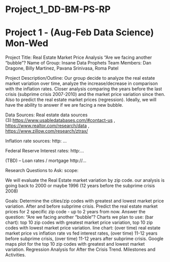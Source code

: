 # Project_1_DD-BM-PS-RP
# Project 1 - (Aug-Feb Data Science) Mon-Wed

Project Title: Real Estate Market Price Analysis
 “Are we facing another “bubble”? Name of Group: Insane Data Prophets Team Members: Dan Dragone, Billy Martinez, Pavana Srinivasa, Roma Patel

Project Description/Outline: Our group decide to analyze the real estate market variation over time, analyze the increase/decrease in comparison with the inflation rates. Closer analysis comparing the years before the last crisis (subprime crisis 2007-2010) and the market price variation since then. Also to predict the real estate market prices (regression).                                   Ideally, we will have the ability to answer if we are facing a new bubble.

Data Sources: Real estate data sources (3):https://www.usabledatabases.com/#contact-us , https://www.realtor.com/research/data , https://www.zillow.com/research/ztrax/

Inflation rate sources: http: …

Federal Reserve Interest rates: http:…

(TBD) – Loan rates / mortgage http://...

Research Questions to Ask: scope:

We will evaluate the Real Estate market variation by zip code.
our analysis is going back to 2000 or maybe 1996 (12 years before the subprime crisis 2008)

Goals:
Determine the cities/zip codes with greatest and lowest market price variation. After and before subprime crisis.
Predict the real estate market prices for 2 specific zip code - up to 2 years from now.
Answer the question: “Are we facing another “bubble”? 
Charts we plan to use:
(bar chart): top 10 zip codes with greatest market price variation,
             top 10 zip codes with lowest market price variation.
line chart: (over time) real estate market price vs inflation rate vs fed interest rates,
            (over time) 11-12 years before subprime crisis,
            (over time) 11-12 years after subprime crisis.
Google maps plot for the top 10 zip codes with greatest and lowest market variation.
Regression Analysis for After the Crisis Trend.
Milestones and Activities.
